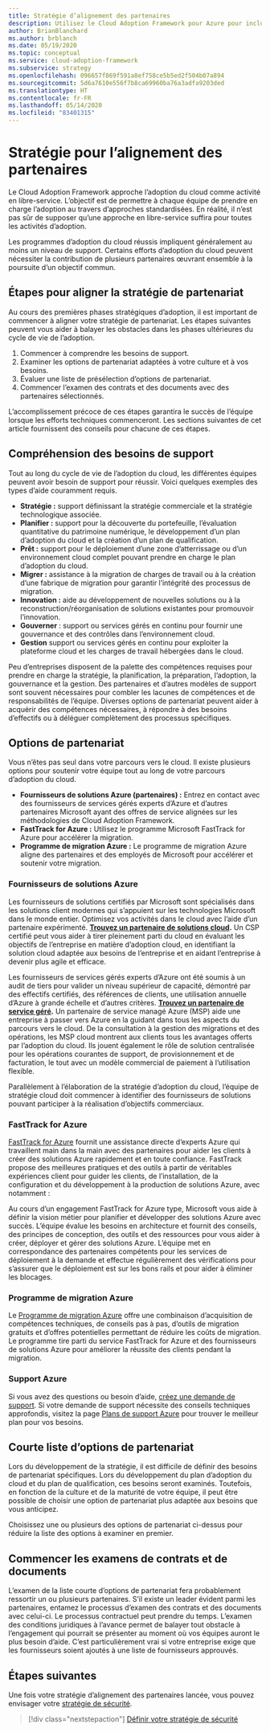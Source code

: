 ```yaml
---
title: Stratégie d’alignement des partenaires
description: Utilisez le Cloud Adoption Framework pour Azure pour inclure un alignement des partenaires dans votre stratégie
author: BrianBlanchard
ms.author: brblanch
ms.date: 05/19/2020
ms.topic: conceptual
ms.service: cloud-adoption-framework
ms.subservice: strategy
ms.openlocfilehash: 096657f869f591a8ef758ce5b5ed2f504b07a894
ms.sourcegitcommit: 5d6a7610e556f7b8ca69960ba76a3adfa9203ded
ms.translationtype: HT
ms.contentlocale: fr-FR
ms.lasthandoff: 05/14/2020
ms.locfileid: "83401315"
---
```

<!-- cSpell:ignore CSPs MSPs -->

# <a name="strategy-for-partner-alignment"></a>Stratégie pour l’alignement des partenaires

Le Cloud Adoption Framework approche l’adoption du cloud comme activité en libre-service. L’objectif est de permettre à chaque équipe de prendre en charge l’adoption au travers d’approches standardisées. En réalité, il n’est pas sûr de supposer qu’une approche en libre-service suffira pour toutes les activités d’adoption.

Les programmes d’adoption du cloud réussis impliquent généralement au moins un niveau de support. Certains efforts d’adoption du cloud peuvent nécessiter la contribution de plusieurs partenaires œuvrant ensemble à la poursuite d’un objectif commun.

## <a name="steps-to-align-the-partnership-strategy"></a>Étapes pour aligner la stratégie de partenariat

Au cours des premières phases stratégiques d’adoption, il est important de commencer à aligner votre stratégie de partenariat. Les étapes suivantes peuvent vous aider à balayer les obstacles dans les phases ultérieures du cycle de vie de l’adoption.

1. Commencer à comprendre les besoins de support.
1. Examiner les options de partenariat adaptées à votre culture et à vos besoins.
1. Évaluer une liste de présélection d’options de partenariat.
1. Commencer l’examen des contrats et des documents avec des partenaires sélectionnés.

L’accomplissement précoce de ces étapes garantira le succès de l’équipe lorsque les efforts techniques commenceront. Les sections suivantes de cet article fournissent des conseils pour chacune de ces étapes.

## <a name="understanding-support-needs"></a>Compréhension des besoins de support

Tout au long du cycle de vie de l’adoption du cloud, les différentes équipes peuvent avoir besoin de support pour réussir. Voici quelques exemples des types d’aide couramment requis.

- **Stratégie :** support définissant la stratégie commerciale et la stratégie technologique associée.
- **Planifier :** support pour la découverte du portefeuille, l’évaluation quantitative du patrimoine numérique, le développement d’un plan d’adoption du cloud et la création d’un plan de qualification.
- **Prêt :** support pour le déploiement d’une zone d’atterrissage ou d’un environnement cloud complet pouvant prendre en charge le plan d’adoption du cloud.
- **Migrer :** assistance à la migration de charges de travail ou à la création d’une fabrique de migration pour garantir l’intégrité des processus de migration.
- **Innovation :** aide au développement de nouvelles solutions ou à la reconstruction/réorganisation de solutions existantes pour promouvoir l’innovation.
- **Gouverner** : support ou services gérés en continu pour fournir une gouvernance et des contrôles dans l’environnement cloud.
- **Gestion** support ou services gérés en continu pour exploiter la plateforme cloud et les charges de travail hébergées dans le cloud.

Peu d’entreprises disposent de la palette des compétences requises pour prendre en charge la stratégie, la planification, la préparation, l’adoption, la gouvernance et la gestion. Des partenaires et d’autres modèles de support sont souvent nécessaires pour combler les lacunes de compétences et de responsabilités de l’équipe.
Diverses options de partenariat peuvent aider à acquérir des compétences nécessaires, à répondre à des besoins d’effectifs ou à déléguer complètement des processus spécifiques.

## <a name="partnership-options"></a>Options de partenariat

Vous n’êtes pas seul dans votre parcours vers le cloud. Il existe plusieurs options pour soutenir votre équipe tout au long de votre parcours d’adoption du cloud.

- **Fournisseurs de solutions Azure (partenaires) :** Entrez en contact avec des fournisseurs de services gérés experts d’Azure et d’autres partenaires Microsoft ayant des offres de service alignées sur les méthodologies de Cloud Adoption Framework.
- **FastTrack for Azure :** Utilisez le programme Microsoft FastTrack for Azure pour accélérer la migration.
- **Programme de migration Azure :** Le programme de migration Azure aligne des partenaires et des employés de Microsoft pour accélérer et soutenir votre migration.

### <a name="azure-solution-providers"></a>Fournisseurs de solutions Azure

Les fournisseurs de solutions certifiés par Microsoft sont spécialisés dans les solutions client modernes qui s’appuient sur les technologies Microsoft dans le monde entier. Optimisez vos activités dans le cloud avec l’aide d’un partenaire expérimenté.
**[Trouvez un partenaire de solutions cloud](https://www.microsoft.com/solution-providers/home).** Un CSP certifié peut vous aider à tirer pleinement parti du cloud en évaluant les objectifs de l’entreprise en matière d’adoption cloud, en identifiant la solution cloud adaptée aux besoins de l’entreprise et en aidant l’entreprise à devenir plus agile et efficace.

Les fournisseurs de services gérés experts d’Azure ont été soumis à un audit de tiers pour valider un niveau supérieur de capacité, démontré par des effectifs certifiés, des références de clients, une utilisation annuelle d’Azure à grande échelle et d’autres critères.
**[Trouvez un partenaire de service géré](https://www.microsoft.com/solution-providers/search?cacheid=16a3b49b-fef2-449d-bdf0-628008114cca).** Un partenaire de service managé Azure (MSP) aide une entreprise à passer vers Azure en la guidant dans tous les aspects du parcours vers le cloud. De la consultation à la gestion des migrations et des opérations, les MSP cloud montrent aux clients tous les avantages offerts par l’adoption du cloud. Ils jouent également le rôle de solution centralisée pour les opérations courantes de support, de provisionnement et de facturation, le tout avec un modèle commercial de paiement à l’utilisation flexible.

Parallèlement à l’élaboration de la stratégie d’adoption du cloud, l’équipe de stratégie cloud doit commencer à identifier des fournisseurs de solutions pouvant participer à la réalisation d’objectifs commerciaux.

### <a name="fasttrack-for-azure"></a>FastTrack for Azure

[FastTrack for Azure](https://azure.microsoft.com/programs/azure-fasttrack) fournit une assistance directe d’experts Azure qui travaillent main dans la main avec des partenaires pour aider les clients à créer des solutions Azure rapidement et en toute confiance. FastTrack propose des meilleures pratiques et des outils à partir de véritables expériences client pour guider les clients, de l’installation, de la configuration et du développement à la production de solutions Azure, avec notamment :

Au cours d’un engagement FastTrack for Azure type, Microsoft vous aide à définir la vision métier pour planifier et développer des solutions Azure avec succès. L’équipe évalue les besoins en architecture et fournit des conseils, des principes de conception, des outils et des ressources pour vous aider à créer, déployer et gérer des solutions Azure. L’équipe met en correspondance des partenaires compétents pour les services de déploiement à la demande et effectue régulièrement des vérifications pour s’assurer que le déploiement est sur les bons rails et pour aider à éliminer les blocages.

### <a name="azure-migration-program-amp"></a>Programme de migration Azure

Le [Programme de migration Azure](https://azure.microsoft.com/migration/migration-program) offre une combinaison d’acquisition de compétences techniques, de conseils pas à pas, d’outils de migration gratuits et d’offres potentielles permettant de réduire les coûts de migration.
Le programme tire parti du service FastTrack for Azure et des fournisseurs de solutions Azure pour améliorer la réussite des clients pendant la migration.

### <a name="azure-support"></a>Support Azure

Si vous avez des questions ou besoin d’aide, [créez une demande de support](https://portal.azure.com/#blade/microsoft_azure_support/helpandsupportblade/newsupportrequest). Si votre demande de support nécessite des conseils techniques approfondis, visitez la page [Plans de support Azure](https://azure.microsoft.com/support/plans) pour trouver le meilleur plan pour vos besoins.

## <a name="shortlist-of-partner-options"></a>Courte liste d’options de partenariat

Lors du développement de la stratégie, il est difficile de définir des besoins de partenariat spécifiques. Lors du développement du plan d’adoption du cloud et du plan de qualification, ces besoins seront examinés.
Toutefois, en fonction de la culture et de la maturité de votre équipe, il peut être possible de choisir une option de partenariat plus adaptée aux besoins que vous anticipez.

Choisissez une ou plusieurs des options de partenariat ci-dessus pour réduire la liste des options à examiner en premier.

## <a name="begin-contract-and-paperwork-reviews"></a>Commencer les examens de contrats et de documents

L’examen de la liste courte d’options de partenariat fera probablement ressortir un ou plusieurs partenaires. S’il existe un leader évident parmi les partenaires, entamez le processus d’examen des contrats et des documents avec celui-ci.
Le processus contractuel peut prendre du temps. L’examen des conditions juridiques à l’avance permet de balayer tout obstacle à l’engagement qui pourrait se présenter au moment où vos équipes auront le plus besoin d’aide.
C’est particulièrement vrai si votre entreprise exige que les fournisseurs soient ajoutés à une liste de fournisseurs approuvés.

## <a name="next-steps"></a>Étapes suivantes

Une fois votre stratégie d’alignement des partenaires lancée, vous pouvez envisager votre [stratégie de sécurité](./define-security-strategy.md).

> [!div class="nextstepaction"]
> [Définir votre stratégie de sécurité](./define-security-strategy.md)
